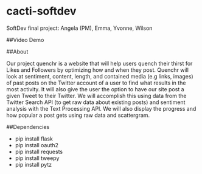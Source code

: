 # cacti-softdev
SoftDev final project: Angela (PM), Emma, Yvonne, Wilson

##Video Demo
<link here>

##About

Our project quenchr is a website that will help users quench their thirst for Likes and Followers by optimizing how and when they post.
Quenchr will look at sentiment, content, length, and contained media (e.g links, images) of past posts on the Twitter account of a user to find what results in the most activity.
It will also give the user the option to have our site post a given Tweet to their Twitter.
We will accomplish this using data from the Twitter Search API (to get raw data about existing posts) and sentiment analysis with the Text Processing API.
We will also display the progress and how popular a post gets using raw data and scattergram.

##Dependencies

* pip install flask
* pip install oauth2
* pip install requests
* pip install tweepy
* pip install pytz
